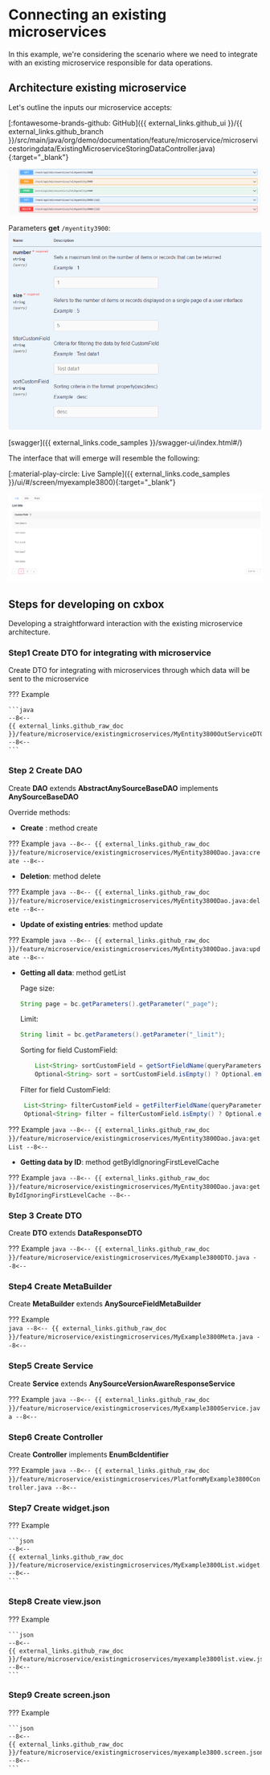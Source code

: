 # Connecting an existing microservices 
In this example, we're considering the scenario where we need to integrate with an existing microservice responsible for data operations.

## Architecture existing microservice
Let's outline the inputs our microservice accepts:

[:fontawesome-brands-github: GitHub]({{ external_links.github_ui }}/{{ external_links.github_branch }}/src/main/java/org/demo/documentation/feature/microservice/microservicestoringdata/ExistingMicroserviceStoringDataController.java){:target="_blank"}

![microservice_swagger.png](microservice_swagger.png)

Parameters **get** `/myentity3900`:
![exmicrocerviceparameters.png](exmicrocerviceparameters.png)


[swagger]({{ external_links.code_samples }}/swagger-ui/index.html#/)

The interface that will emerge will resemble the following:

[:material-play-circle: Live Sample]({{ external_links.code_samples }}/ui/#/screen/myexample3800){:target="_blank"} 

![exmicrocervicescreen.png](exmicrocervicescreen.png)


## Steps for developing on cxbox
Developing a straightforward interaction with the existing microservice architecture.
### **Step1** Create DTO for integrating with microservice

Create DTO for integrating with microservices through which data will be sent to the microservice

??? Example

    ```java
    --8<--
    {{ external_links.github_raw_doc }}/feature/microservice/existingmicroservices/MyEntity3800OutServiceDTO.java
    --8<--
    ```

### **Step 2** Create **DAO**

Create **DAO** extends **AbstractAnySourceBaseDAO** implements **AnySourceBaseDAO**

Override methods:

* **Create** : method create

??? Example
    ```java
    --8<--
        {{ external_links.github_raw_doc }}/feature/microservice/existingmicroservices/MyEntity3800Dao.java:create
    --8<--
    ```
* **Deletion**: method delete

??? Example
     ```java
     --8<--
     {{ external_links.github_raw_doc }}/feature/microservice/existingmicroservices/MyEntity3800Dao.java:delete
     --8<--
     ```
* **Update of existing entries**:  method update

??? Example
     ```java
     --8<--
     {{ external_links.github_raw_doc }}/feature/microservice/existingmicroservices/MyEntity3800Dao.java:update
     --8<--
     ```
* **Getting all data**: method getList

    Page size:  

    ```java
    String page = bc.getParameters().getParameter("_page");
    ```   
     
    Limit: 
    ```java
    String limit = bc.getParameters().getParameter("_limit");
    ```
  
    Sorting for field CustomField:
    ```java
        List<String> sortCustomField = getSortFieldName(queryParameters, "customField");
        Optional<String> sort = sortCustomField.isEmpty() ? Optional.empty() : Optional.of(sortCustomField.get(0));
    ```    
    
    Filter for field CustomField:
    ```java
     List<String> filterCustomField = getFilterFieldName(queryParameters, "customField", "contains");
     Optional<String> filter = filterCustomField.isEmpty() ? Optional.empty() : Optional.of(filterCustomField.get(0));
    ```  

??? Example
     ```java
     --8<--
     {{ external_links.github_raw_doc }}/feature/microservice/existingmicroservices/MyEntity3800Dao.java:getList
     --8<--
     ```

* **Getting data by ID**:  method getByIdIgnoringFirstLevelCache

??? Example
     ```java
     --8<--
     {{ external_links.github_raw_doc }}/feature/microservice/existingmicroservices/MyEntity3800Dao.java:getByIdIgnoringFirstLevelCache
     --8<--
     ```

### **Step 3** Create **DTO**

Create **DTO** extends **DataResponseDTO**

??? Example
    ```java
    --8<--
    {{ external_links.github_raw_doc }}/feature/microservice/existingmicroservices/MyExample3800DTO.java
    --8<--
    ```

### **Step4** Create **MetaBuilder**

Create **MetaBuilder** extends **AnySourceFieldMetaBuilder**

??? Example   
     ```java
     --8<--
     {{ external_links.github_raw_doc }}/feature/microservice/existingmicroservices/MyExample3800Meta.java
     --8<--
     ```

### **Step5** Create **Service**

Create **Service** extends **AnySourceVersionAwareResponseService**

??? Example
     ```java
     --8<--
     {{ external_links.github_raw_doc }}/feature/microservice/existingmicroservices/MyExample3800Service.java
     --8<--
     ```

### **Step6** Create **Controller**

Create **Controller** implements **EnumBcIdentifier**

??? Example
    ```java
    --8<--
     {{ external_links.github_raw_doc }}/feature/microservice/existingmicroservices/PlatformMyExample3800Controller.java
    --8<--
    ```

### **Step7** Create **widget.json**  

??? Example

    ```json
    --8<--
    {{ external_links.github_raw_doc }}/feature/microservice/existingmicroservices/MyExample3800List.widget.json
    --8<--
    ```
### **Step8** Create **view.json**

??? Example

    ```json
    --8<--
    {{ external_links.github_raw_doc }}/feature/microservice/existingmicroservices/myexample3800list.view.json
    --8<--
    ```

### **Step9** Create **screen.json**

??? Example

    ```json
    --8<--
    {{ external_links.github_raw_doc }}/feature/microservice/existingmicroservices/myexample3800.screen.json
    --8<--
    ```